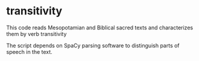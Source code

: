 # transitivity
This code reads Mesopotamian and Biblical sacred texts and characterizes them by verb transitivity

The script depends on SpaCy parsing software to distinguish parts of speech in the text.
